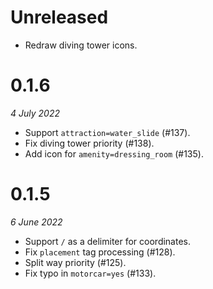 # Unreleased

- Redraw diving tower icons.

# 0.1.6

_4 July 2022_

- Support `attraction=water_slide` (#137).
- Fix diving tower priority (#138).
- Add icon for `amenity=dressing_room` (#135).

# 0.1.5

_6 June 2022_

- Support `/` as a delimiter for coordinates.
- Fix `placement` tag processing (#128).
- Split way priority (#125).
- Fix typo in `motorcar=yes` (#133).